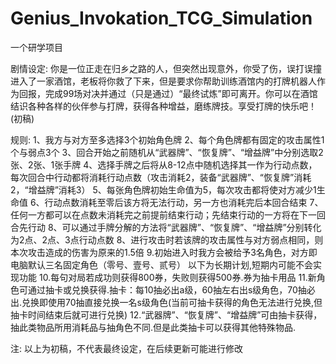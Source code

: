 # Genius_Invokation_TCG_Simulation
一个研学项目

剧情设定:
你是一位正走在归乡之路的人，但突然出现意外，你受了伤，误打误撞进入了一家酒馆，老板将你救了下来，但是要求你帮助训练酒馆内的打牌机器人作为回报，完成99场对决并通过（只是通过）“最终试炼”即可离开。你可以在酒馆结识各种各样的伙伴参与打牌，获得各种增益，磨练牌技。享受打牌的快乐吧！(初稿)

规则:
1、我方与对方至多选择3个初始角色牌
2、每个角色牌都有固定的攻击属性1个与弱点3个
3、回合开始之前随机从“武器牌”、“恢复牌”、“增益牌”中分别选取2张、2张、1张手牌
4、选择手牌之后将从8-12点中随机选择其一作为行动点数，每次回合中行动都将消耗行动点数（攻击消耗2，装备“武器牌”、“恢复牌”消耗2，“增益牌”消耗3）
5、每张角色牌初始生命值为5，每次攻击都将使对方减少1生命值
6、行动点数消耗至零后该方将无法行动，另一方也消耗完后本回合结束
7、任何一方都可以在点数未消耗完之前提前结束行动；先结束行动的一方将在下一回合先行动
8、可以通过手牌分解的方法将“武器牌”、“恢复牌”、“增益牌”分别转化为2点、2点、3点行动点数
8、进行攻击时若该牌的攻击属性与对方弱点相同，则本次攻击造成的伤害为原来的1.5倍
9.初始进入时我方会被给予3名角色，对方即电脑默认三名固定角色（零号、壹号、贰号）
以下为长期计划,短期内可能不会实现功能
10.每句对局若成功则获得800券，失败则获得500券.券为抽卡用品
11.新角色可通过抽卡或兑换获得.抽卡：每10抽必出a级，60抽左右出s级角色，70抽必出.兑换即使用70抽直接兑换一名s级角色(当前可抽卡获得的角色无法进行兑换,但抽卡时间结束后就可进行兑换)
12.“武器牌”、“恢复牌”、“增益牌”可由抽卡获得，抽此类物品所用消耗品与抽角色不同.但是此类抽卡可以获得其他特殊物品.

注:
以上为初稿，不代表最终设定，在后续更新可能进行修改
